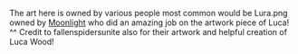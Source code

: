 The art here is owned by various people most common would be Lura.png owned by [Moonlight](https://t.me/Moonlight7892) who did an amazing job on the artwork piece of Luca! ^^
Credit to fallenspidersunite also for their artwork and helpful creation of Luca Wood!